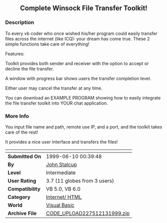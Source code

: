 ﻿<div align="center">

## Complete Winsock File Transfer Toolkit\!


</div>

### Description

To every vb coder who once wished his/her program could easily transfer files across the internet (like ICQ): your dream has come true. These 2 simple functions take care of everything!

Features:

Toolkit provides both sender and receiver with the option to accept or decline the file transfer.

A window with progress bar shows users the transfer completion level.

Either user may cancel the transfer at any time.

You can download an EXAMPLE PROGRAM showing how to easily integrate the file transfer toolkit into YOUR chat application.
 
### More Info
 
You input file name and path, remote use IP, and a port, and the toolkit takes care of the rest!

It provides a nice user interface and transfers the files!


<span>             |<span>
---                |---
**Submitted On**   |1999-06-10 00:39:48
**By**             |[John Stalcup](https://github.com/Planet-Source-Code/PSCIndex/blob/master/ByAuthor/john-stalcup.md)
**Level**          |Intermediate
**User Rating**    |3.7 (11 globes from 3 users)
**Compatibility**  |VB 5\.0, VB 6\.0
**Category**       |[Internet/ HTML](https://github.com/Planet-Source-Code/PSCIndex/blob/master/ByCategory/internet-html__1-34.md)
**World**          |[Visual Basic](https://github.com/Planet-Source-Code/PSCIndex/blob/master/ByWorld/visual-basic.md)
**Archive File**   |[CODE\_UPLOAD227512131999\.zip](https://github.com/Planet-Source-Code/john-stalcup-complete-winsock-file-transfer-toolkit__1-2039/archive/master.zip)








